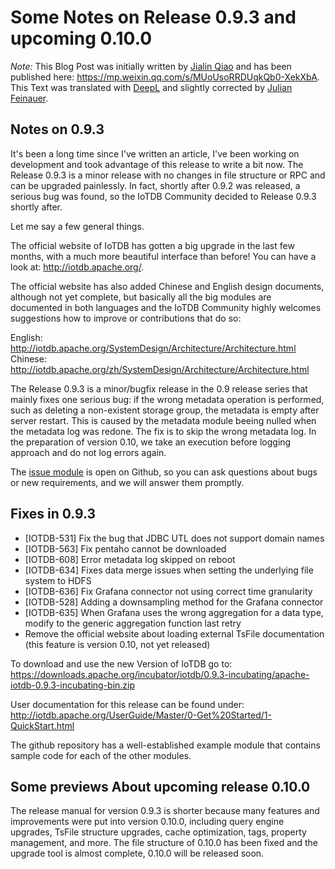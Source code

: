 <!--

    Licensed to the Apache Software Foundation (ASF) under one
    or more contributor license agreements.  See the NOTICE file
    distributed with this work for additional information
    regarding copyright ownership.  The ASF licenses this file
    to you under the Apache License, Version 2.0 (the
    "License"); you may not use this file except in compliance
    with the License.  You may obtain a copy of the License at
    
        http://www.apache.org/licenses/LICENSE-2.0
    
    Unless required by applicable law or agreed to in writing,
    software distributed under the License is distributed on an
    "AS IS" BASIS, WITHOUT WARRANTIES OR CONDITIONS OF ANY
    KIND, either express or implied.  See the License for the
    specific language governing permissions and limitations
    under the License.

-->

# Some Notes on Release 0.9.3 and upcoming 0.10.0

*Note:* This Blog Post was initially written by [Jialin Qiao](mailto:qjl16@mails.tsinghua.edu.cn) and has been published here: https://mp.weixin.qq.com/s/MUoUsoRRDUqkQb0-XekXbA.
This Text was translated with [DeepL](www.DeepL.com/Translator) and slightly corrected by [Julian Feinauer](mailto:jfeinauer@pragmaticminds.de).

## Notes on 0.9.3

It's been a long time since I've written an article, I've been working on development and took advantage of this release to write a bit now. The Release 0.9.3 is a minor release with no changes in file structure or RPC and can be upgraded painlessly. In fact, shortly after 0.9.2 was released, a serious bug was found, so the IoTDB Community decided to Release 0.9.3 shortly after.


Let me say a few general things.


The official website of IoTDB has gotten a big upgrade in the last few months, with a much more beautiful interface than before! You can have a look at: http://iotdb.apache.org/. 


The official website has also added Chinese and English design documents, although not yet complete, but basically all the big modules are documented in both languages and the IoTDB Community highly welcomes suggestions how to improve or contributions that do so:

English: http://iotdb.apache.org/SystemDesign/Architecture/Architecture.html
Chinese: http://iotdb.apache.org/zh/SystemDesign/Architecture/Architecture.html


The Release 0.9.3 is a minor/bugfix release in the 0.9 release series that mainly fixes one serious bug: if the wrong metadata operation is performed, such as deleting a non-existent storage group, the metadata is empty after server restart. This is caused by the metadata module beeing nulled when the metadata log was redone. The fix is to skip the wrong metadata log. In the preparation of version 0.10, we take an execution before logging approach and do not log errors again.

The [issue module](https://github.com/apache/incubator-iotdb/issues) is open on Github, so you can ask questions about bugs or new requirements, and we will answer them promptly.


## Fixes in 0.9.3

- [IOTDB-531] Fix the bug that JDBC UTL does not support domain names
- [IOTDB-563] Fix pentaho cannot be downloaded
- [IOTDB-608] Error metadata log skipped on reboot
- [IOTDB-634] Fixes data merge issues when setting the underlying file system to HDFS
- [IOTDB-636] Fix Grafana connector not using correct time granularity
- [IOTDB-528] Adding a downsampling method for the Grafana connector
- [IOTDB-635] When Grafana uses the wrong aggregation for a data type, modify to the generic aggregation function last retry
- Remove the official website about loading external TsFile documentation (this feature is version 0.10, not yet released)

To download and use the new Version of IoTDB go to: https://downloads.apache.org/incubator/iotdb/0.9.3-incubating/apache-iotdb-0.9.3-incubating-bin.zip

User documentation for this release can be found under: http://iotdb.apache.org/UserGuide/Master/0-Get%20Started/1-QuickStart.html

The github repository has a well-established example module that contains sample code for each of the other modules.


## Some previews About upcoming release 0.10.0

The release manual for version 0.9.3 is shorter because many features and improvements were put into version 0.10.0, including query engine upgrades, TsFile structure upgrades, cache optimization, tags, property management, and more. The file structure of 0.10.0 has been fixed and the upgrade tool is almost complete, 0.10.0 will be released soon.